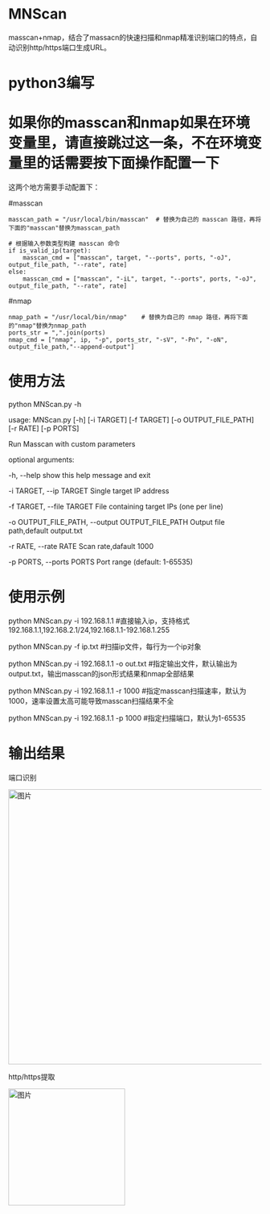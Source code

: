 # MNScan
masscan+nmap，结合了massacn的快速扫描和nmap精准识别端口的特点，自动识别http/https端口生成URL。
# python3编写
# 如果你的masscan和nmap如果在环境变量里，请直接跳过这一条，不在环境变量里的话需要按下面操作配置一下
这两个地方需要手动配置下：

#masscan

    masscan_path = "/usr/local/bin/masscan"  # 替换为自己的 masscan 路径，再将下面的"masscan"替换为masscan_path
    
    # 根据输入参数类型构建 masscan 命令
    if is_valid_ip(target):
        masscan_cmd = ["masscan", target, "--ports", ports, "-oJ", output_file_path, "--rate", rate]
    else:
        masscan_cmd = ["masscan", "-iL", target, "--ports", ports, "-oJ", output_file_path, "--rate", rate]
#nmap


    nmap_path = "/usr/local/bin/nmap"    # 替换为自己的 nmap 路径，再将下面的"nmap"替换为nmap_path
    ports_str = ",".join(ports)
    nmap_cmd = ["nmap", ip, "-p", ports_str, "-sV", "-Pn", "-oN", output_file_path,"--append-output"]

# 使用方法
python MNScan.py -h


usage: MNScan.py [-h] [-i TARGET] [-f TARGET] [-o OUTPUT_FILE_PATH] [-r RATE]
                 [-p PORTS]
                 
Run Masscan with custom parameters

optional arguments:
  
  -h, --help            show this help message and exit
  
  -i TARGET, --ip TARGET
                        Single target IP address
  
  -f TARGET, --file TARGET
                        File containing target IPs (one per line)
  
  -o OUTPUT_FILE_PATH, --output OUTPUT_FILE_PATH
                        Output file path,default output.txt
  
  -r RATE, --rate RATE  Scan rate,dafault 1000
  
  -p PORTS, --ports PORTS
                        Port range (default: 1-65535)
# 使用示例
                        
python MNScan.py -i 192.168.1.1  #直接输入ip，支持格式192.168.1.1,192.168.2.1/24,192.168.1.1-192.168.1.255

python MNScan.py -f ip.txt  #扫描ip文件，每行为一个ip对象

python MNScan.py -i 192.168.1.1 -o out.txt  #指定输出文件，默认输出为output.txt，输出masscan的json形式结果和nmap全部结果

python MNScan.py -i 192.168.1.1 -r 1000  #指定masscan扫描速率，默认为1000，速率设置太高可能导致masscan扫描结果不全

python MNScan.py -i 192.168.1.1 -p 1000  #指定扫描端口，默认为1-65535

#  输出结果
端口识别

<img width="546" alt="图片" src="https://github.com/Catchf1r3/MNScan/assets/110521424/4f0ffff5-1af6-4efb-b5ba-6b66381f9096">

http/https提取

<img width="232" alt="图片" src="https://github.com/Catchf1r3/MNScan/assets/110521424/076baf2d-f230-485d-8a9f-56838ac72bc4">
